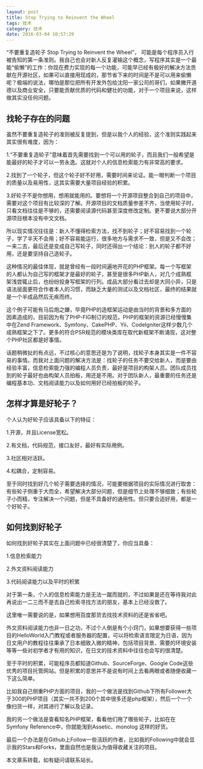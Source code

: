 ```yaml
---
layout: post
title: Stop Trying to Reinvent the Wheel
tags: 技术
category: 技术
date: 2016-03-04 10:57:29
---
```


“不要重复造轮子 Stop Trying to Reinvent the Wheel”， 可能是每个程序员入行被告知的第一条准则。我自己也会对新人反复灌输这个概念，写程序其实是一个最能“偷懒”的工作：你现在费力实现的每一个功能，可能早已经有极好的解决方法贡献在开源社区，如果可以直接用现成的，那节省下来的时间是不是可以用来偷懒呢？极端的说法，哪怕是那位把所有开发外包给沈阳一家公司的哥们，如果撇开道德以及商业安全，只要能贡献优质的代码和健壮的功能，对于一个项目来说，这样做其实没任何问题。

## 找轮子存在的问题

虽然不要重复造轮子的准则被反复提到，但是以我个人的经验，这个准则实践起来其实很有难度，因为：

1.“不要重复造轮子”意味着首先需要找到一个可以用的轮子，而且我们一般希望是能最好的轮子才可以一劳永逸。这就对个人的信息检索能力有非常高的要求。

2.找到了一个轮子，但这个轮子好不好用，需要时间来论证。能一眼判断一个项目的质量以及易用性，这其实需要大量项目经验的积累。

3.好轮子不是你想用，想用就能用的。要想将一个开源项目整合到自己的项目中，需要对这个项目有比较深的了解。开源项目的文档质量参差不齐，当使用轮子时，只看文档往往是不够的，还需要阅读源代码甚至深度修改定制。更不要说大部分开源项目根本没有中文文档。

所以现实情况往往是：新人不懂得检索方法，找不到轮子；好不容易找到一个轮子，学了半天不会用；好不容易能运行，很多地方与需求不一致，但是又不会改；一来二去，最后还是变成自己写轮子，同时还得出一个结论：别人的轮子都不好用，还是要坚持自己造轮子。

这种情况的最佳体现，就是曾经有一段时间遍地开花的PHP框架。每一个写框架的人都认为自己写的框架才是最好的轮子，甚至是很多PHP新人，对几个成熟框架浅尝辄止后，也纷纷投身写框架的行列。成品大部分看过去却是大同小异，只是语法层面更符合作者本人的习惯，而缺乏大量的测试以及文档社区，最终的结果就是一个半成品然后无疾而终。

这个例子可能有马后炮之嫌，毕竟PHP的造框架运动是由当时的背景和多方面的因素造成的，目前因为有了PHP-FIG制订的规范，PHP的框架的资源已经慢慢集中在Zend Framework、Symfony、CakePHP、Yii、CodeIgniter这样少数几个成熟框架之下了。更多的符合PSR规范的模块类库在取代新框架不断涌现，这对整个PHP社区都是好事情。

话题稍微扯的有点远，不过核心的意思还是为了说明，找轮子本身其实是一件不容易的事情。而我对上面问题的解决方法是：找轮子的任务不要交给新人，而是要由经验丰富，信息检索能力强的编程人员负责，最好是项目的构架人员。团队成员找到的轮子最好也由构架人员拍板，用还是不用。对于团队新人，最重要的任务还是编程基本功、文档阅读能力以及如何用好已经拍板的轮子。

## 怎样才算是好轮子？

个人认为好轮子应该具备以下的特征：

1.开源，并且License宽松。

2.有文档，代码规范，接口友好，最好有实际用例。

3.社区相对活跃。

4.松耦合，定制容易。

至于同时找到好几个轮子需要选择的情况，可能要根据项目的实际情况进行取舍：有些轮子侧重于大而全，希望解决大部分问题，但是细节上处理不够细致；有些轮子小而精，专注解决一个问题，但是不具备好的通用性。但只要合适好用，都是一个好轮子。

## 如何找到好轮子

如何找到好轮子其实在上面问题中已经很清楚了，你应当具备：

1.信息检索能力

2.外文资料阅读能力

3.代码阅读能力以及平时的积累

对于第一条，个人的信息检索能力是无法一蹴而就的，不过如果是还在等待我对此再说出一二三而不是去自己检索寻找方法的朋友，基本上已经没救了。

这里唯一需要说的是，如果想用百度那货去找技术资料的还是省省吧。

外文资料阅读能力也非一日之功，不过个人倒是有个小窍门，如果想要获得一些项目的HelloWorld入门教程或者服务器的配置，可以将检索语言限定为日语，因为日文用户的教程往往秉承了日本细致入微的精神，包括项目背景、需要的环境安装等等一些对初学者才有用的知识，在日文的技术资料中往往也会写的很清楚。

至于平时的积累，可能程序员都知道Github、SourceForge、Google Code这些优秀的项目托管网站。但是积累的意思并不是说有时间上去看两眼或者随便收藏一下这么简单。

比如我自己侧重PHP方面的项目，我的一个做法是找到Github下所有Follower大于300的PHP项目（其实一共不到200个其中很多还是php框架），然后一个一个像扫货一样，对其进行了解以及记录。

我的另一个做法是查看知名PHP框架，看看他们用了哪些轮子，比如在在Symfony Reference中，你就能淘到Assetic、monolog 这样的好货。

最后一个办法是在Github上Follow一些活跃的作者，比如我的Following中就会显示我的Stars和Forks，里面自然也是我认为值得收藏关注的项目。

本文章系转载，如有疑问请联系站长。